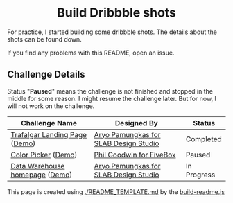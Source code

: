<h1 align="center">Build Dribbble shots</h1>

For practice, I started building some dribbble shots.
The details about the shots can be found down.

If you find any problems with this README, open an issue.

## Challenge Details

Status "**Paused**" means the challenge is not finished and stopped in the middle for some reason. I might resume the challenge later. But for now, I will not work on the challenge.

| Challenge Name | Designed By | Status |
|----------------|-------------|--------|
| [Trafalgar Landing Page](./trafalgar-landing-page/) ([Demo](http://build-dribbble-shots.vercel.app/./trafalgar-landing-page/)) | [Aryo Pamungkas for SLAB Design Studio](https://dribbble.com/shots/12514026--FIGMA-FREEBIE-Landing-page-for-a-healthcare-startup) | Completed |
| [Color Picker](./color-picker/) ([Demo](http://build-dribbble-shots.vercel.app/./color-picker/)) | [Phil Goodwin for FiveBox](https://dribbble.com/shots/11146660-Color-Picker-FREEBIE) | Paused |
| [Data Warehouse homepage](./data-warehouse-homepage) ([Demo](http://build-dribbble-shots.vercel.app/./data-warehouse-homepage)) | [Aryo Pamungkas for SLAB Design Studio](https://dribbble.com/shots/10058339-FIGMA-FREEBIES-Data-warehouse-homepage) | In Progress |

This page is created using [./README_TEMPLATE.md](././README_TEMPLATE.md) by the [build-readme.js](./build-readme.js)
